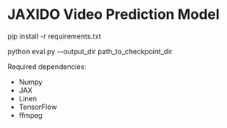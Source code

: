 # JAXIDO Video Prediction Model

pip install -r requirements.txt

python eval.py --output_dir path_to_checkpoint_dir

Required dependencies:

- Numpy
- JAX
- Linen
- TensorFlow
- ffmpeg
